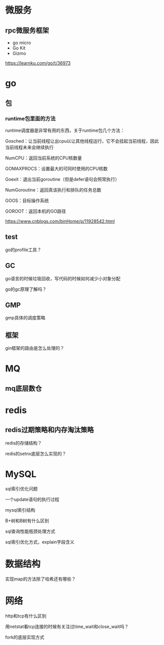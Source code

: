 # 微服务
## rpc微服务框架  
- go micro
- Go Kit
- Gizmo

https://learnku.com/go/t/36973

# go
## 包
### runtime包里面的方法
runtime调度器是非常有用的东西，关于runtime包几个方法：

Gosched：让当前线程让出cpu以让其他线程运行，它不会挂起当前线程，因此当前线程未来会继续执行

NumCPU：返回当前系统的CPU核数量

GOMAXPROCS：设置最大的可同时使用的CPU核数

Goexit：退出当前goroutine（但是defer语句会照常执行）

NumGoroutine：返回真该执行和排队的任务总数

GOOS：目标操作系统

GOROOT：返回本机的GO路径

https://www.cnblogs.com/binHome/p/11928542.html

## test
go的profile工具？


## GC
go语言的时候垃圾回收，写代码的时候如何减少小对象分配

go的gc原理了解吗？

## GMP
gmp具体的调度策略



## 框架
gin框架的路由是怎么处理的？

# MQ
## mq底层数仓

# redis
## redis过期策略和内存淘汰策略
redis的存储结构？

redis的setnx底层怎么实现的？
# MySQL
sql索引优化问题

一个update语句的执行过程

mysql索引结构

B+树和B树有什么区别

sql查询性能瓶颈处理方式

sql索引优化方式，explain字段含义

# 数据结构
实现map的方法除了哈希还有哪些？

# 网络
http和tcp有什么区别

用netstat看tcp连接的时候有关注过time_wait和close_wait吗？

fork的底层实现方式